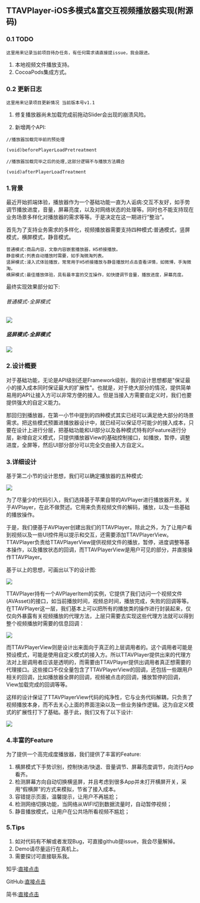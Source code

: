 ## TTAVPlayer-iOS多模式&富交互视频播放器实现(附源码)


### 0.1 TODO
```
这里用来记录当前项目待办任务，有任何需求请直接提issue，我会跟进。
```
1. 本地视频文件播放支持。
2. CocoaPods集成方式。

### 0.2 更新日志
```
这里用来记录项目更新情况 当前版本号v1.1
```
1. 修复播放器尚未加载完成前拖动Slider会出现的崩溃风险。

2. 新增两个API:

```
//播放器加载完毕前的预处理

(void)beforePlayerLoadPretreatment

//播放器加载完毕之后的处理,这部分逻辑不与播放方法耦合

(void)afterPlayerLoadTreatment
```

### 1.背景

最近开始抓端体验，播放器作为一个基础功能一直为人诟病:交互不友好，如手势调节播放进度，音量，屏幕亮度，以及对网络状态的处理等。同时也不能支持现在业务场景多样化对播放器的需求等等。于是决定在这一期进行“整治”。

首先为了支持业务需求的多样化，视频播放器需要支持四种模式:普通模式，竖屏模式，横屏模式，静音模式。

	普通模式:商品内容，文章内容嵌套播放器，H5桥接播放。
	静音模式:列表自动播放时需要，如手淘微淘列表。
	竖屏模式:浸入式体验播放，常常用于H5桥接播放与静音播放时点击查看详情，如微博，手淘微淘。
	横屏模式:最佳播放体验，具有最丰富的交互操作，如快捷调节音量，播放进度，屏幕亮度。

最终实现效果部分如下:

###### 普通模式-全屏模式

<img src="https://img.alicdn.com/tfs/TB1s3StQpXXXXcAXXXXXXXXXXXX-304-569.gif">

##### 竖屏模式-全屏模式

<img src="https://gw.alicdn.com/tfs/TB12RKpQpXXXXbkXpXXXXXXXXXX-304-569.gif">

### 2.设计概要

对于基础功能，无论是API级别还是Framework级别，我的设计思想都是"保证最小的接入成本同时保证最大的扩展性"。也就是，对于绝大部分的情况，提供简单易用的API让接入方可以非常方便的接入。但是当接入方需要自定义时，我们也要提供强大的自定义能力。

那回归到播放器，在第一小节中提到的四种模式其实已经可以满足绝大部分的场景需求。把这些模式预置进播放器设计中，就已经可以保证尽可能少的接入成本，只要在设计上进行分层，把基础功能和UI部分以及各种模式特有的Feature进行分层，新增自定义模式，只提供播放器View的基础控制接口，如播放，暂停，调整进度，全屏等，然后UI部分部分可以完全交由接入方自定义。


### 3.详细设计

基于第二小节的设计思想，我们可以确定播放器的五种模式:

<img src="https://img.alicdn.com/tfs/TB1YFjHRpXXXXX7aFXXXXXXXXXX-376-125.png">


为了尽量少的代码引入，我们选择基于苹果自带的AVPlayer进行播放器开发。关于AVPlayer，在此不做赘述。它用来负责视频文件的解码，播放，以及一些基础的播放操作。

于是，我们便基于AVPlayer创建出我们的TTAVPlayer。除此之外，为了让用户看到视频以及一些UI控件用以提示和交互，还需要添加TTAVPlayerView。TTAVPlayer负责给TTAVPlayerView提供视频文件的播放，暂停，进度调整等基本操作，以及播放状态的回调，而TTAVPlayerView是用户可见的部分，并直接操作TTAVPlayer。

基于以上的思想，可画出以下的设计图:

<img src="https://img.alicdn.com/tfs/TB1pyYRRpXXXXaFapXXXXXXXXXX-779-392.png">

TTAVPlayer持有一个AVPlayerItem的实例，它提供了我们访问一个视频文件(AVAsset)的接口，如当前播放时间，视频总时间，播放完成，失败的回调等等。在TTAVPlayer这一层，我们基本上可以把所有的播放类的操作进行封装起来，仅仅向外暴露有关视频播放的代理方法，上层只需要去实现这些代理方法就可以得到整个视频播放时需要的信息回调：

<img src="https://img.alicdn.com/tfs/TB1zIctRpXXXXbyXXXXXXXXXXXX-573-189.png">


而TTAVPlayerView则是设计出来面向于真正的上层调用者的。这个调用者可能是预设模式，可能是使用自定义模式的接入方。所以TTAVPlayer提供出来的代理方法对上层调用者应该是透明的，而需要由TTAVPlayer提供出调用者真正想需要的代理接口。这些接口不仅全量包含了TTAVPlayerView的回调，还包括一些跟用户相关的回调，比如播放器全屏的回调，视频被点击的回调，播放暂停的回调，View加载完成的回调等等。

这样的设计保证了TTAVPlayerView代码的纯净性，它与业务代码解耦，只负责了视频播放本身，而不去关心上面的界面渲染以及一些业务操作逻辑。这为自定义模式的扩展性打下了基础。基于此，我们又有了以下设计:

<img src="https://img.alicdn.com/tfs/TB1876PRpXXXXb_apXXXXXXXXXX-953-732.png">

### 4.丰富的Feature

为了提供一个高完成度播放器，我们提供了丰富的Feature:

1. 横屏模式下手势识别，控制快进/快退、音量调节、屏幕亮度调节，向流行App看齐。
1. 检测屏幕方向自动切换横竖屏，并且考虑到很多App并未打开横屏开关，采用“假横屏”的方式来模拟，节省了接入成本。
1. 容错提示页面，温馨提示，让用户不再尴尬；
1. 检测网络切换功能，当网络从WIFI切到数据流量时，自动暂停视频；
1. 静音播放模式，让用户在公共场所看视频不尴尬；

### 5.Tips


1. 如对代码有不解或者发现Bug，可直接github提issue，我会尽量解掉。
1. Demo请尽量运行在真机上。
3. 需要探讨可直接联系我。


知乎:[直接点击](https://www.zhihu.com/people/tang-di-78)

GitHub:[直接点击](https://github.com/tangdiforx/TTAVPlayer)

简书:[直接点击](http://www.jianshu.com/p/1deb9a590cd6)
